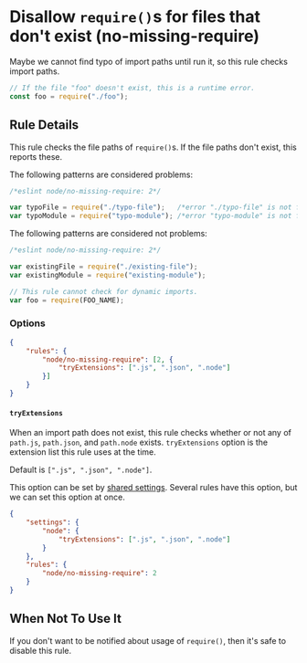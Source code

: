 # Disallow `require()`s for files that don't exist (no-missing-require)

Maybe we cannot find typo of import paths until run it, so this rule checks import paths.

```js
// If the file "foo" doesn't exist, this is a runtime error.
const foo = require("./foo");
```

## Rule Details

This rule checks the file paths of `require()`s.
If the file paths don't exist, this reports these.

The following patterns are considered problems:

```js
/*eslint node/no-missing-require: 2*/

var typoFile = require("./typo-file");   /*error "./typo-file" is not found.*/
var typoModule = require("typo-module"); /*error "typo-module" is not found.*/
```

The following patterns are considered not problems:

```js
/*eslint node/no-missing-require: 2*/

var existingFile = require("./existing-file");
var existingModule = require("existing-module");

// This rule cannot check for dynamic imports.
var foo = require(FOO_NAME);
```

### Options

```json
{
    "rules": {
        "node/no-missing-require": [2, {
            "tryExtensions": [".js", ".json", ".node"]
        }]
    }
}
```

#### `tryExtensions`

When an import path does not exist, this rule checks whether or not any of `path.js`, `path.json`, and `path.node` exists.
`tryExtensions` option is the extension list this rule uses at the time.

Default is `[".js", ".json", ".node"]`.

This option can be set by [shared settings](http://eslint.org/docs/user-guide/configuring.html#adding-shared-settings).
Several rules have this option, but we can set this option at once.

```json
{
    "settings": {
        "node": {
            "tryExtensions": [".js", ".json", ".node"]
        }
    },
    "rules": {
        "node/no-missing-require": 2
    }
}
```

## When Not To Use It

If you don't want to be notified about usage of `require()`, then it's safe to disable this rule.
